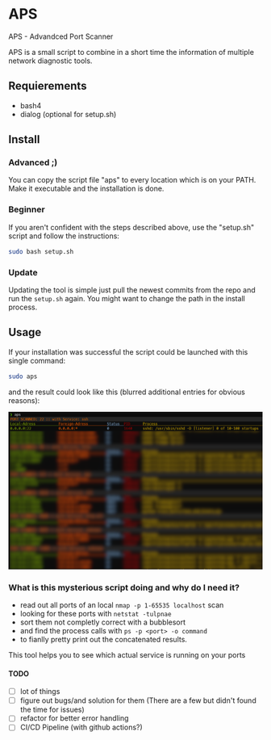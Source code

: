 # APS
APS - Advandced Port Scanner

APS is a small script to combine in a short time the information of multiple network diagnostic tools.

## Requierements
- bash4
- dialog (optional for setup.sh)

## Install

### Advanced ;)

You can copy the script file "aps" to every location which is on your PATH.
Make it executable and the installation is done.

### Beginner

If you aren't confident with the steps described above, use the "setup.sh" script and follow the instructions:

```bash
sudo bash setup.sh
```

### Update

Updating the tool is simple just pull the newest commits from the repo and run the ```setup.sh``` again.
You might want to change the path in the install process.

## Usage

If your installation was successful the script could be launched with this single command:

```bash
sudo aps
```
and the result could look like this (blurred additional entries for obvious reasons):

![result](https://raw.githubusercontent.com/MaKaNu/APS/main/imgs/result.png)

### What is this mysterious script doing and why do I need it?
- read out all ports of an local ```nmap -p 1-65535 localhost``` scan
- looking for these ports with ```netstat -tulpnae```
- sort them not completly correct with a bubblesort
- and find the process calls with ```ps -p <port> -o command```
- to fianlly pretty print out the concatenated results.

This tool helps you to see which actual service is running on your ports

#### TODO
- [ ] lot of things
- [ ] figure out bugs/and solution for them (There are a few but didn't found the time for issues)
- [ ] refactor for better error handling
- [ ] CI/CD Pipeline (with github actions?)
